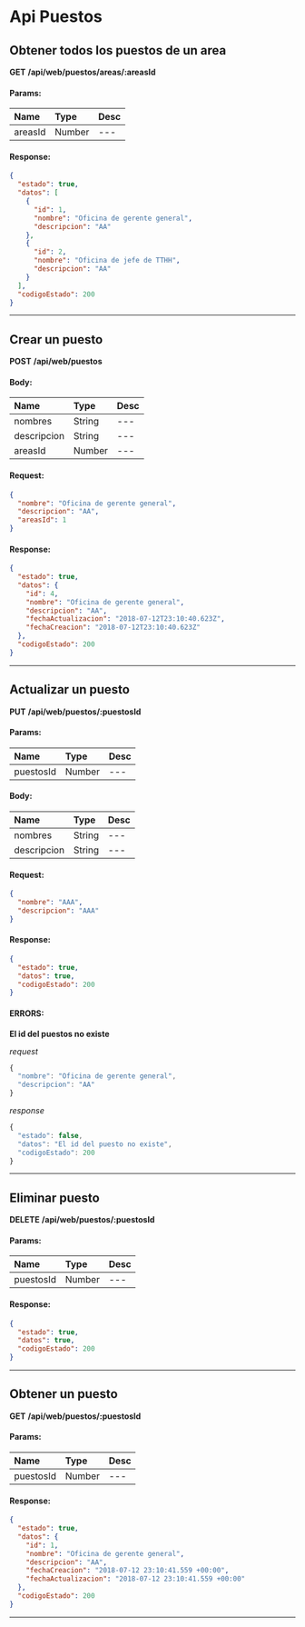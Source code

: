 # Api Puestos

## Obtener todos los puestos de un area

__GET__ __/api/web/puestos/areas/:areasId__


#### Params:
| Name       | Type    | Desc |
| :--------- | :------ | :-------|
| areasId | Number |   ---   |
	

#### Response:

```json
{
  "estado": true,
  "datos": [
    {
      "id": 1,
      "nombre": "Oficina de gerente general",
      "descripcion": "AA"
    },
    {
      "id": 2,
      "nombre": "Oficina de jefe de TTHH",
      "descripcion": "AA"
    }
  ],
  "codigoEstado": 200
}
```


___



## Crear un puesto

__POST__ __/api/web/puestos__


#### Body:
| Name       | Type    | Desc |
| :--------- | :------ | :-------| 
|  nombres  | String  |   ---   | 
|  descripcion  | String  |   ---   | 
|  areasId  | Number  |   ---   | 

#### Request:

```json
{
  "nombre": "Oficina de gerente general",
  "descripcion": "AA",
  "areasId": 1
}
```

#### Response:

```json
{
  "estado": true,
  "datos": {
    "id": 4,
    "nombre": "Oficina de gerente general",
    "descripcion": "AA",
    "fechaActualizacion": "2018-07-12T23:10:40.623Z",
    "fechaCreacion": "2018-07-12T23:10:40.623Z"
  },
  "codigoEstado": 200
}
```


___



## Actualizar un puesto

__PUT__ __/api/web/puestos/:puestosId__


#### Params:
| Name       | Type    | Desc |
| :--------- | :------ | :-------|
| puestosId | Number |   ---   |
	

#### Body:
| Name       | Type    | Desc |
| :--------- | :------ | :-------| 
|  nombres  | String  |   ---   | 
|  descripcion  | String  |   ---   | 

#### Request:

```json
{
  "nombre": "AAA",
  "descripcion": "AAA"
}
```

#### Response:

```json
{
  "estado": true,
  "datos": true,
  "codigoEstado": 200
}
```

#### ERRORS:
__El id del puestos no existe__




_request_

```js
{
  "nombre": "Oficina de gerente general",
  "descripcion": "AA"
}
```

_response_

```js
{
  "estado": false,
  "datos": "El id del puesto no existe",
  "codigoEstado": 200
}
```
	
	


___



## Eliminar puesto

__DELETE__ __/api/web/puestos/:puestosId__


#### Params:
| Name       | Type    | Desc |
| :--------- | :------ | :-------|
| puestosId | Number |   ---   |
	

#### Response:

```json
{
  "estado": true,
  "datos": true,
  "codigoEstado": 200
}
```


___



## Obtener un puesto

__GET__ __/api/web/puestos/:puestosId__


#### Params:
| Name       | Type    | Desc |
| :--------- | :------ | :-------|
| puestosId | Number |   ---   |
	

#### Response:

```json
{
  "estado": true,
  "datos": {
    "id": 1,
    "nombre": "Oficina de gerente general",
    "descripcion": "AA",
    "fechaCreacion": "2018-07-12 23:10:41.559 +00:00",
    "fechaActualizacion": "2018-07-12 23:10:41.559 +00:00"
  },
  "codigoEstado": 200
}
```


___



